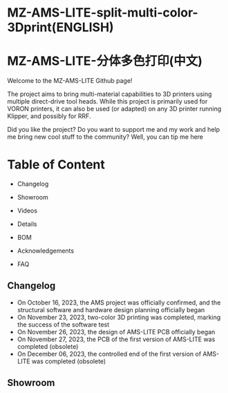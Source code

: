 # MZ-AMS-LITE-split-multi-color-3Dprint(ENGLISH)
# MZ-AMS-LITE-分体多色打印(中文)
Welcome to the MZ-AMS-LITE Github page!

The project aims to bring multi-material capabilities to 3D printers using multiple direct-drive tool heads. While this project is primarily used for VORON printers, it can also be used (or adapted) on any 3D printer running Klipper, and possibly for RRF.

Did you like the project? Do you want to support me and my work and help me bring new cool stuff to the community? Well, you can tip me here

# Table of Content
* Changelog
  
* Showroom
* Videos
* Details
* BOM
* Acknowledgements
* FAQ
## Changelog
* On October 16, 2023, the AMS project was officially confirmed, and the structural software and hardware design planning officially began
* On November 23, 2023, two-color 3D printing was completed, marking the success of the software test
* On November 26, 2023, the design of AMS-LITE PCB officially began
* On November 27, 2023, the PCB of the first version of AMS-LITE was completed (obsolete)
* On December 06, 2023, the controlled end of the first version of AMS-LITE was completed (obsolete)
## Showroom
